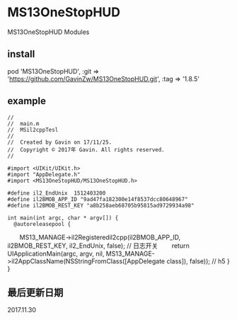 # MS13OneStopHUD 
MS13OneStopHUD Modules

## install
pod 'MS13OneStopHUD', :git => 'https://github.com/GavinZw/MS13OneStopHUD.git', :tag => '1.8.5'


## example
    //
    //  main.m
    //  MSil2cppTesl
    //
    //  Created by Gavin on 17/11/25.
    //  Copyright © 2017年 Gavin. All rights reserved.
    //

    #import <UIKit/UIKit.h>
    #import "AppDelegate.h"
    #import <MS13OneStopHUD/MS13OneStopHUD.h>

    #define il2_EndUnix  1512403200
    #define il2BMOB_APP_ID "9ad47fa182300e14f8537dcc80648967"
    #define il2BMOB_REST_KEY "a8b258aeb68705b95815ad9729934a98"

    int main(int argc, char * argv[]) {
      @autoreleasepool {

        MS13_MANAGE->il2Registeredil2cpp(il2BMOB_APP_ID, il2BMOB_REST_KEY, il2_EndUnix, false); // 日志开关
        return UIApplicationMain(argc, argv, nil, MS13_MANAGE->il2AppClassName(NSStringFromClass([AppDelegate class]), false)); // h5
      }
    }

## 最后更新日期
2017.11.30
